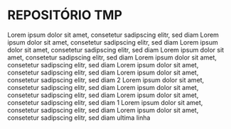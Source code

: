 # REPOSITÓRIO TMP


Lorem ipsum dolor sit amet, consetetur sadipscing elitr, sed diam
Lorem ipsum dolor sit amet, consetetur sadipscing elitr, sed diam
Lorem ipsum dolor sit amet, consetetur sadipscing elitr, sed diam
Lorem ipsum dolor sit amet, consetetur sadipscing elitr, sed diam
Lorem ipsum dolor sit amet, consetetur sadipscing elitr, sed diam
Lorem ipsum dolor sit amet, consetetur sadipscing elitr, sed diam
Lorem ipsum dolor sit amet, consetetur sadipscing elitr, sed diam
2
Lorem ipsum dolor sit amet, consetetur sadipscing elitr, sed diam
Lorem ipsum dolor sit amet, consetetur sadipscing elitr, sed diam
Lorem ipsum dolor sit amet, consetetur sadipscing elitr, sed diam
1
Lorem ipsum dolor sit amet, consetetur sadipscing elitr, sed diam
Lorem ipsum dolor sit amet, consetetur sadipscing elitr, sed diam
ultima linha
